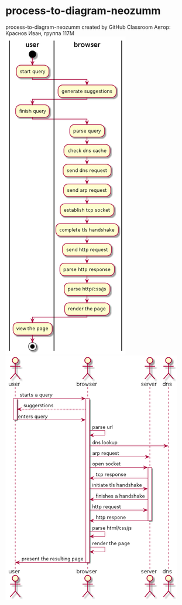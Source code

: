 # process-to-diagram-neozumm
process-to-diagram-neozumm created by GitHub Classroom
Автор: Краснов Иван, группа 117М
![ACT](activity.png)
![SEQ](sequence.png)
